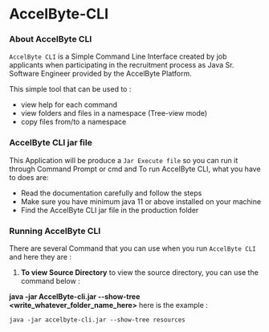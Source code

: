 # AccelByte-CLI

### About AccelByte CLI

`AccelByte CLI` is a Simple Command Line Interface created by job applicants when participating in the recruitment
process as Java Sr. Software Engineer provided by the AccelByte Platform.

This simple tool that can be used to :

- view help for each command
- view folders and files in a namespace (Tree-view mode)
- copy files from/to a namespace

### AccelByte CLI jar file

This Application will be produce a `Jar Execute file` so you can run it through Command Prompt or cmd and To run AccelByte CLI, what you have to does are:

- Read the documentation carefully and follow the steps
- Make sure you have minimum java 11 or above installed on your machine
- Find the AccelByte CLI jar file in the production folder

### Running AccelByte CLI

There are several Command that you can use when you run `AccelByte CLI` and here they are :


1. **To view Source Directory**
to view the source directory, you can use the command below :

**java -jar AccelByte-cli.jar --show-tree <write_whatever_folder_name_here>**
here is the example :
```
java -jar accelbyte-cli.jar --show-tree resources
```


